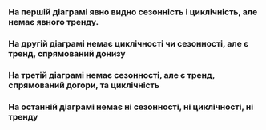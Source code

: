 ### На першій діаграмі явно видно сезонність і циклічність, але немає явного тренду.
### На другій діаграмі немає циклічності чи сезонності, але є тренд, спрямований донизу
### На третій діаграмі немає сезонності, але є тренд, спрямований догори, та циклічність
### На останній діаграмі немає ні сезонності, ні циклічності, ні тренду

